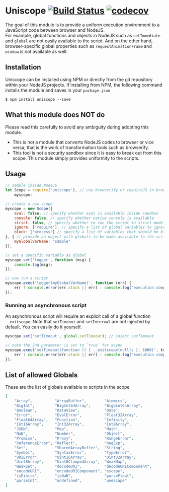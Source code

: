 # Uniscope [![Build Status](https://travis-ci.org/postmanlabs/uniscope.svg?branch=develop)](https://travis-ci.org/postmanlabs/uniscope) [![codecov](https://codecov.io/gh/postmanlabs/uniscope/branch/develop/graph/badge.svg)](https://codecov.io/gh/postmanlabs/uniscope)

The goal of this module is to provide a uniform execution environment to a JavaScript code between browser and NodeJS.<br/>
For example, global functions and objects in NodeJS such as `setImmediate` and `global` are not easily available to the script. And on the other hand, browser-specific global properties such as `requestAnimationFrame` and `window` is not available as well.

## Installation
Uniscope can be installed using NPM or directly from the git repository within your NodeJS projects. If installing from NPM, the following command installs the module and saves in your `package.json`

```console
$ npm install uniscope --save
```

## What this module does NOT do

Please read this carefully to avoid any ambiguity during adopting this module.

- This is not a module that converts NodeJS codes to browser or vice versa; that is the work of transformation tools such as browserify.
- This tool is not a security sandbox since it is easy to break out from this scope. This module simply provides uniformity to the scripts.

## Usage

```javascript
// sample inside NodeJS
let Scope = require('uniscope'), // use browserify or requireJS in browser!
    myscope;

// create a new scope
myscope = new Scope({
    eval: false, // specify whether eval is available inside sandbox
    console: false, // specify whether native console is available
    strict: false, // specify whether to run the script in strict mode
    ignore: ['require'], // specify a list of global variables to ignore and pass-through to the script
    block: ['process'] // specify a list of variables that should be blocked from being accessed
}, { // provide an object with globals to be made available to the scripts
    myGlobalVarName: "sample"
});

// set a specific variable as global
myscope.set('logger', function (msg) {
    console.log(msg);
});

// now run a script
myscope.exec('logger(myGlobalVarName)', function (err) {
    err ? console.error(err.stack || err) : console.log('execution complete');
});
```

### Running an asynchronous script

An asynchronous script will require an explicit call of a global function `__exitscope`. Note that `setTimeout` and `setInterval` are not injected by default. You can easily do it yourself.

```javascript
myscope.set('setTimeout', global.setTimeout); // inject setTimeout

// note the 2nd parameter is set to `true` for async
myscope.exec('setTimeout(function () { __exitscope(null); }, 1000)', true, function (err) {
    err ? console.error(err.stack || err) : console.log('execution complete');
});
```

## List of allowed Globals

These are the list of globals available to scripts in the scope

```json
[
    "Array",          "ArrayBuffer",        "Atomics",
    "BigInt",         "BigInt64Array",      "BigUint64Array",
    "Boolean",        "DataView",           "Date",
    "Error",          "EvalError",          "Float32Array",
    "Float64Array",   "Function",           "Infinity",
    "Int16Array",     "Int32Array",         "Int8Array",
    "JSON",           "Map",                "Math",
    "NaN",            "Number",             "Object",
    "Promise",        "Proxy",              "RangeError",
    "ReferenceError", "Reflect",            "RegExp",
    "Set",            "SharedArrayBuffer",  "String",
    "Symbol",         "SyntaxError",        "TypeError",
    "URIError",       "Uint16Array",        "Uint32Array",
    "Uint8Array",     "Uint8ClampedArray",  "WeakMap",
    "WeakSet",        "decodeURI",          "decodeURIComponent",
    "encodeURI",      "encodeURIComponent", "escape",
    "isFinite",       "isNaN",              "parseFloat",
    "parseInt",       "undefined",          "unescape"
]
```
